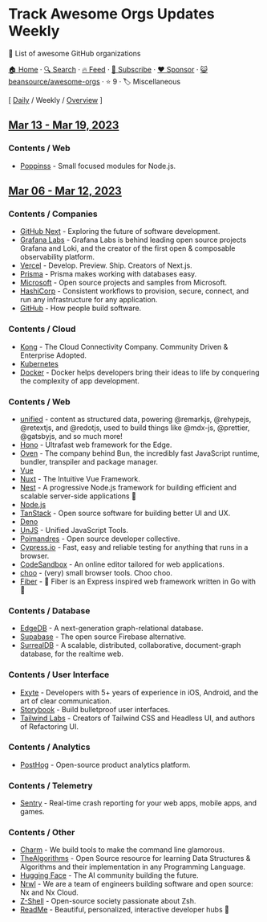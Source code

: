 # Track Awesome Orgs Updates Weekly

🥰 List of awesome GitHub organizations

[🏠 Home](/README.md) · [🔍 Search](https://www.trackawesomelist.com/search/) · [🔥 Feed](https://www.trackawesomelist.com/beansource/awesome-orgs/week/rss.xml) · [📮 Subscribe](https://trackawesomelist.us17.list-manage.com/subscribe?u=d2f0117aa829c83a63ec63c2f&id=36a103854c) · [❤️  Sponsor](https://github.com/sponsors/theowenyoung) · [😺 beansource/awesome-orgs](https://github.com/beansource/awesome-orgs) · ⭐ 9 · 🏷️ Miscellaneous

[ [Daily](/content/beansource/awesome-orgs/README.md) / Weekly / [Overview](/content/beansource/awesome-orgs/readme/README.md) ]

## [Mar 13 - Mar 19, 2023](/content/2023/11/README.md)

### Contents / Web

*   [Poppinss](https://github.com/poppinss) - Small focused modules for Node.js.

## [Mar 06 - Mar 12, 2023](/content/2023/10/README.md)

### Contents / Companies

*   [GitHub Next](https://github.com/githubnext) - Exploring the future of software development.
*   [Grafana Labs](https://github.com/grafana) - Grafana Labs is behind leading open source projects Grafana and Loki, and the creator of the first open & composable observability platform.
*   [Vercel](https://github.com/vercel) - Develop. Preview. Ship. Creators of Next.js.
*   [Prisma](https://github.com/prisma) - Prisma makes working with databases easy.
*   [Microsoft](https://github.com/microsoft) - Open source projects and samples from Microsoft.
*   [HashiCorp](https://github.com/hashicorp) - Consistent workflows to provision, secure, connect, and run any infrastructure for any application.
*   [GitHub](https://github.com/github) - How people build software.

### Contents / Cloud

*   [Kong](https://github.com/Kong) - The Cloud Connectivity Company. Community Driven & Enterprise Adopted.
*   [Kubernetes](https://github.com/kubernetes)
*   [Docker](https://github.com/docker) - Docker helps developers bring their ideas to life by conquering the complexity of app development.

### Contents / Web

*   [unified](https://github.com/unifiedjs) - content as structured data, powering @remarkjs, @rehypejs, @retextjs, and @redotjs, used to build things like @mdx-js, @prettier, @gatsbyjs, and so much more!
*   [Hono](https://github.com/honojs) - Ultrafast web framework for the Edge.
*   [Oven](https://github.com/oven-sh) - The company behind Bun, the incredibly fast JavaScript runtime, bundler, transpiler and package manager.
*   [Vue](https://github.com/vuejs)
*   [Nuxt](https://github.com/nuxt) - The Intuitive Vue Framework.
*   [Nest](https://github.com/nestjs) - A progressive Node.js framework for building efficient and scalable server-side applications 🚀
*   [Node.js](https://github.com/nodejs)
*   [TanStack](https://github.com/TanStack) - Open source software for building better UI and UX.
*   [Deno](https://github.com/denoland)
*   [UnJS](https://github.com/unjs) - Unified JavaScript Tools.
*   [Poimandres](https://github.com/pmndrs) - Open source developer collective.
*   [Cypress.io](https://github.com/cypress-io) - Fast, easy and reliable testing for anything that runs in a browser.
*   [CodeSandbox](https://github.com/codesandbox) - An online editor tailored for web applications.
*   [choo](https://github.com/choojs) - (very) small browser tools. Choo choo.
*   [Fiber](https://github.com/gofiber) - 🚀 Fiber is an Express inspired web framework written in Go with 💖

### Contents / Database

*   [EdgeDB](https://github.com/edgedb) - A next-generation graph-relational database.
*   [Supabase](https://github.com/supabase) - The open source Firebase alternative.
*   [SurrealDB](https://github.com/surrealdb) - A scalable, distributed, collaborative, document-graph database, for the realtime web.

### Contents / User Interface

*   [Exyte](https://github.com/exyte) - Developers with 5+ years of experience in iOS, Android, and the art of clear communication.
*   [Storybook](https://github.com/storybookjs) - Build bulletproof user interfaces.
*   [Tailwind Labs](https://github.com/tailwindlabs) - Creators of Tailwind CSS and Headless UI, and authors of Refactoring UI.

### Contents / Analytics

*   [PostHog](https://github.com/PostHog) - Open-source product analytics platform.

### Contents / Telemetry

*   [Sentry](https://github.com/getsentry) - Real-time crash reporting for your web apps, mobile apps, and games.

### Contents / Other

*   [Charm](https://github.com/charmbracelet) - We build tools to make the command line glamorous.
*   [TheAlgorithms](https://github.com/thealgorithms) - Open Source resource for learning Data Structures & Algorithms and their implementation in any Programming Language.
*   [Hugging Face](https://github.com/huggingface) - The AI community building the future.
*   [Nrwl](https://github.com/nrwl) - We are a team of engineers building software and open source: Nx and Nx Cloud.
*   [Z-Shell](https://github.com/z-shell) - Open-source society passionate about Zsh.
*   [ReadMe](https://github.com/readmeio) - Beautiful, personalized, interactive developer hubs 🦉